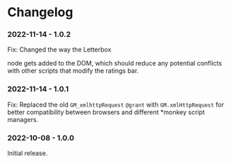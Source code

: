 # Changelog

### 2022-11-14 - 1.0.2
Fix: Changed the way the Letterbox <div> node gets added to the DOM, which should reduce any potential conflicts with other scripts that modify the ratings bar.

### 2022-11-14 - 1.0.1
Fix: Replaced the old `GM_xmlhttpRequest` `@grant` with `GM.xmlHttpRequest` for better compatibility between browsers and different *monkey script managers.

### 2022-10-08 - 1.0.0
Initial release.
